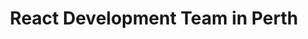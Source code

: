 ---
title: React Development Team in Perth
permalink: /landings/react-developer-perth
technology: React
location: Perth
---